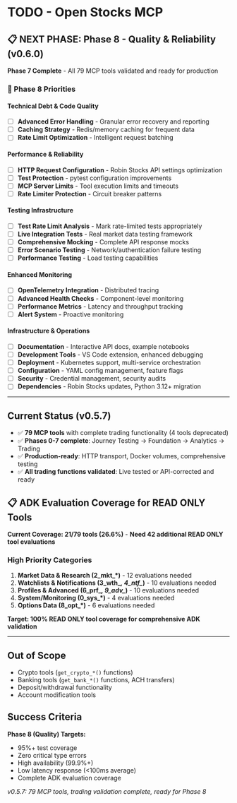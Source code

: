 # TODO - Open Stocks MCP

## **📋 NEXT PHASE: Phase 8 - Quality & Reliability (v0.6.0)**

**Phase 7 Complete** - All 79 MCP tools validated and ready for production

### **🚀 Phase 8 Priorities**

#### Technical Debt & Code Quality
- [ ] **Advanced Error Handling** - Granular error recovery and reporting
- [ ] **Caching Strategy** - Redis/memory caching for frequent data
- [ ] **Rate Limit Optimization** - Intelligent request batching

#### Performance & Reliability
- [ ] **HTTP Request Configuration** - Robin Stocks API settings optimization
- [ ] **Test Protection** - pytest configuration improvements
- [ ] **MCP Server Limits** - Tool execution limits and timeouts
- [ ] **Rate Limiter Protection** - Circuit breaker patterns

#### Testing Infrastructure
- [ ] **Test Rate Limit Analysis** - Mark rate-limited tests appropriately
- [ ] **Live Integration Tests** - Real market data testing framework
- [ ] **Comprehensive Mocking** - Complete API response mocks
- [ ] **Error Scenario Testing** - Network/authentication failure testing
- [ ] **Performance Testing** - Load testing capabilities

#### Enhanced Monitoring
- [ ] **OpenTelemetry Integration** - Distributed tracing
- [ ] **Advanced Health Checks** - Component-level monitoring
- [ ] **Performance Metrics** - Latency and throughput tracking
- [ ] **Alert System** - Proactive monitoring

#### Infrastructure & Operations
- [ ] **Documentation** - Interactive API docs, example notebooks
- [ ] **Development Tools** - VS Code extension, enhanced debugging
- [ ] **Deployment** - Kubernetes support, multi-service orchestration
- [ ] **Configuration** - YAML config management, feature flags
- [ ] **Security** - Credential management, security audits
- [ ] **Dependencies** - Robin Stocks updates, Python 3.12+ migration

---

## Current Status (v0.5.7)  
- ✅ **79 MCP tools** with complete trading functionality (4 tools deprecated)
- ✅ **Phases 0-7 complete**: Journey Testing → Foundation → Analytics → Trading
- ✅ **Production-ready**: HTTP transport, Docker volumes, comprehensive testing
- ✅ **All trading functions validated**: Live tested or API-corrected and ready

## **📋 ADK Evaluation Coverage for READ ONLY Tools**

**Current Coverage: 21/79 tools (26.6%)** - **Need 42 additional READ ONLY tool evaluations**

### High Priority Categories
1. **Market Data & Research (2_mkt_*)** - 12 evaluations needed  
2. **Watchlists & Notifications (3_wth_*, 4_ntf_*)** - 10 evaluations needed
3. **Profiles & Advanced (6_prf_*, 9_adv_*)** - 10 evaluations needed
4. **System/Monitoring (0_sys_*)** - 4 evaluations needed
5. **Options Data (8_opt_*)** - 6 evaluations needed

**Target: 100% READ ONLY tool coverage for comprehensive ADK validation**

---

## Out of Scope
- Crypto tools (`get_crypto_*()` functions)
- Banking tools (`get_bank_*()` functions, ACH transfers)
- Deposit/withdrawal functionality
- Account modification tools

## Success Criteria

**Phase 8 (Quality) Targets:**
- 95%+ test coverage
- Zero critical type errors  
- High availability (99.9%+)
- Low latency response (<100ms average)
- Complete ADK evaluation coverage

*v0.5.7: 79 MCP tools, trading validation complete, ready for Phase 8*